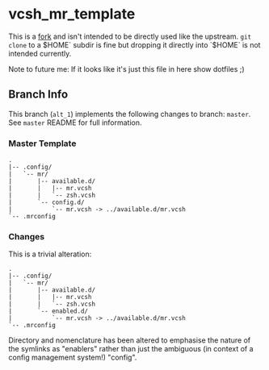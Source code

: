 vcsh_mr_template
================

This is a [fork](https://github.com/RichiH/vcsh_mr_template) and isn't
intended to be directly used like the upstream. `git clone` to a
$HOME` subdir is fine but dropping it directly into `$HOME` is not
intended currently.

Note to future me: If it looks like it's just this file in here show
dotfiles ;)

Branch Info
-----------

This branch (`alt_1`) implements the following changes to branch:
`master`. See `master` README for full information.

### Master Template

	.
	|-- .config/
	|   `-- mr/
	|       |-- available.d/
	|       |   |-- mr.vcsh
	|       |   `-- zsh.vcsh
	|       `-- config.d/
	|           `-- mr.vcsh -> ../available.d/mr.vcsh
	`-- .mrconfig

### Changes

This is a trivial alteration:

	.
	|-- .config/
	|   `-- mr/
	|       |-- available.d/
	|       |   |-- mr.vcsh
	|       |   `-- zsh.vcsh
	|       `-- enabled.d/
	|           `-- mr.vcsh -> ../available.d/mr.vcsh
	`-- .mrconfig

Directory and nomenclature has been altered to emphasise the nature of
the symlinks as "enablers" rather than just the ambiguous (in context
of a config management system!) "config". 
